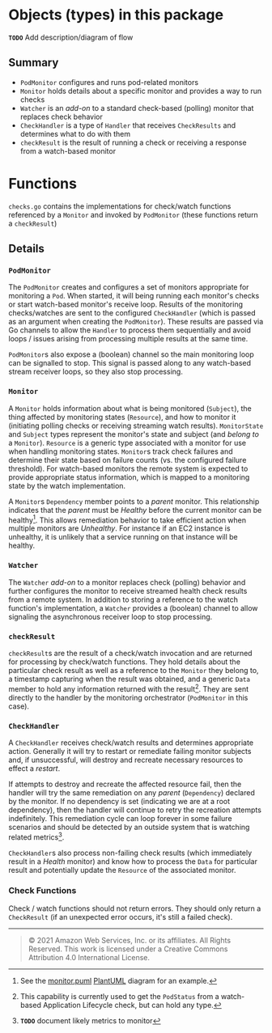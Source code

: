 # Objects (types) in this package

**`TODO`** Add description/diagram of flow

## Summary
- `PodMonitor` configures and runs pod-related monitors
- `Monitor` holds details about a specific monitor and provides a way to run checks
- `Watcher` is an _add-on_ to a standard check-based (polling) monitor that replaces check behavior
- `CheckHandler` is a type of `Handler` that receives `CheckResults` and determines what to do with them
- `checkResult` is the result of running a check or receiving a response from a watch-based monitor

# Functions
`checks.go` contains the implementations for check/watch functions referenced by a `Monitor` and invoked by `PodMonitor` (these functions return a `checkResult`)

## Details

### `PodMonitor`
The `PodMonitor` creates and configures a set of monitors appropriate for monitoring a `Pod`.  When started, it will being running each monitor's checks or start watch-based monitor's receive loop.  Results of the monitoring checks/watches are sent to the configured `CheckHandler` (which is passed as an argument when creating the `PodMonitor`).  These results are passed via Go channels to allow the `Handler` to process them sequentially and avoid loops / issues arising from processing multiple results at the same time.

`PodMonitor`s also expose a (boolean) channel so the main monitoring loop can be signalled to stop.  This signal is passed along to any watch-based stream receiver loops, so they also stop processing.

### `Monitor`
A `Monitor` holds information about what is being monitored (`Subject`), the thing affected by monitoring states (`Resource`), and how to monitor it (initiating polling checks or receiving streaming watch results).  `MonitorState` and `Subject` types represent the monitor's state and subject (and _belong to_ a `Monitor`).  `Resource` is a generic type associated with a monitor for use when handling monitoring states. `Monitor`s track check failures and determine their state based on failure counts (vs. the configured failure threshold).  For watch-based monitors the remote system is expected to provide appropriate status information, which is mapped to a monitoring state by the watch implementation.

A `Monitor`s `Dependency` member points to a _parent_ monitor.  This relationship indicates that the _parent_ must be _Healthy_ before the current monitor can be healthy[^1].  This allows remediation behavior to take efficient action when multiple monitors are _Unhealthy_.  For instance if an EC2 instance is unhealthy, it is unlikely that a service running on that instance will be healthy.

### `Watcher`
The `Watcher` _add-on_ to a monitor replaces check (polling) behavior and further configures the monitor to receive streamed health check results from a remote system.  In addition to storing a reference to the watch function's implementation, a `Watcher` provides a (boolean) channel to allow signaling the asynchronous receiver loop to stop processing.

### `checkResult`
`checkResult`s are the result of a check/watch invocation and are returned for processing by check/watch functions.  They hold details about the particular check result as well as a reference to the `Monitor` they belong to, a timestamp capturing when the result was obtained, and a generic `Data` member to hold any information returned with the result[^2].  They are sent directly to the handler by the monitoring orchestrator (`PodMonitor` in this case).

### `CheckHandler`
A `CheckHandler` receives check/watch results and determines appropriate action.  Generally it will try to restart or remediate failing monitor subjects and, if unsuccessful, will destroy and recreate necessary resources to effect a _restart_.  

If attempts to destroy and recreate the affected resource fail, then the handler will try the same remediation on any _parent_ (`Dependency`) declared by the monitor.  If no dependency is set (indicating we are at a root dependency), then the handler will continue to retry the recreation attempts indefinitely.  This remediation cycle can loop forever in some failure scenarios and should be detected by an outside system that is watching related metrics[^3].

`CheckHandler`s also process non-failing check results (which immediately result in a _Health_ monitor) and know how to process the `Data` for particular result and potentially update the `Resource` of the associated monitor.

### Check Functions
Check / watch functions should not return errors.  They should only return a `CheckResult` (if an unexpected error occurs, it's still a failed check).

[^1]: See the [monitor.puml](monitor.puml) [PlantUML](https://plantuml.biz) diagram for an example.
[^2]: This capability is currently used to get the `PodStatus` from a watch-based Application Lifecycle check, but can hold any type.
[^3]: **`TODO`** document likely metrics to monitor
---
>© 2021 Amazon Web Services, Inc. or its affiliates. All Rights Reserved.
This work is licensed under a Creative Commons Attribution 4.0 International License.